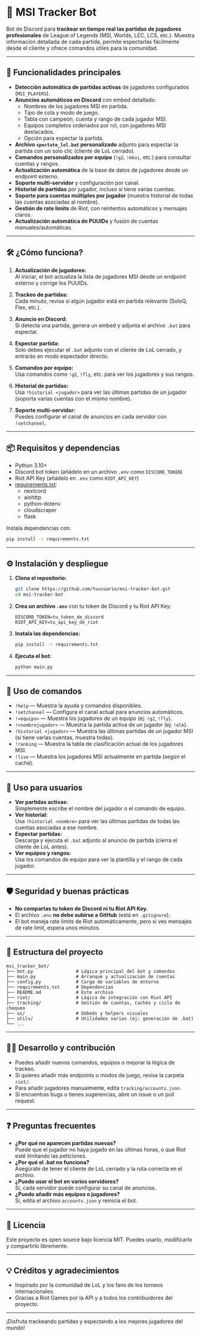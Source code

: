 # 🧠 MSI Tracker Bot

Bot de Discord para **trackear en tiempo real las partidas de jugadores profesionales** de League of Legends (MSI, Worlds, LEC, LCS, etc.). Muestra información detallada de cada partida, permite espectarlas fácilmente desde el cliente y ofrece comandos útiles para la comunidad.

---

## 🚀 Funcionalidades principales

- **Detección automática de partidas activas** de jugadores configurados (`MSI_PLAYERS`).
- **Anuncios automáticos en Discord** con embed detallado:
  - Nombres de los jugadores MSI en partida.
  - Tipo de cola y modo de juego.
  - Tabla con campeón, cuenta y rango de cada jugador MSI.
  - Equipos completos ordenados por rol, con jugadores MSI destacados.
  - Opción para espectar la partida.
- **Archivo `spectate_lol.bat` personalizado** adjunto para espectar la partida con un solo clic (cliente de LoL cerrado).
- **Comandos personalizados por equipo** (`!g2`, `!mkoi`, etc.) para consultar cuentas y rangos.
- **Actualización automática** de la base de datos de jugadores desde un endpoint externo.
- **Soporte multi-servidor** y configuración por canal.
- **Historial de partidas** por jugador, incluso si tiene varias cuentas.
- **Soporte para cuentas múltiples por jugador** (muestra historial de todas las cuentas asociadas al nombre).
- **Gestión de rate limits** de Riot, con reintentos automáticos y mensajes claros.
- **Actualización automática de PUUIDs** y fusión de cuentas manuales/automáticas.

---

## 🛠️ ¿Cómo funciona?

1. **Actualización de jugadores:**  
   Al iniciar, el bot actualiza la lista de jugadores MSI desde un endpoint externo y corrige los PUUIDs.

2. **Trackeo de partidas:**  
   Cada minuto, revisa si algún jugador está en partida relevante (SoloQ, Flex, etc.).

3. **Anuncio en Discord:**  
   Si detecta una partida, genera un embed y adjunta el archivo `.bat` para espectar.

4. **Espectar partida:**  
   Solo debes ejecutar el `.bat` adjunto con el cliente de LoL cerrado, y entrarás en modo espectador directo.

5. **Comandos por equipo:**  
   Usa comandos como `!g2`, `!fly`, etc. para ver los jugadores y sus rangos.

6. **Historial de partidas:**  
   Usa `!historial <jugador>` para ver las últimas partidas de un jugador (soporta varias cuentas con el mismo nombre).

7. **Soporte multi-servidor:**  
   Puedes configurar el canal de anuncios en cada servidor con `!setchannel`.

---

## 📦 Requisitos y dependencias

- Python 3.10+
- Discord bot token (añádelo en un archivo `.env` como `DISCORD_TOKEN`)
- Riot API Key (añádelo en `.env` como `RIOT_API_KEY`)
- [requirements.txt](./requirements.txt):
  - nextcord
  - aiohttp
  - python-dotenv
  - cloudscraper
  - flask

Instala dependencias con:
```bash
pip install -r requirements.txt
```

---

## ⚙️ Instalación y despliegue

1. **Clona el repositorio:**
   ```bash
   git clone https://github.com/tuusuario/msi-tracker-bot.git
   cd msi-tracker-bot
   ```
2. **Crea un archivo `.env`** con tu token de Discord y tu Riot API Key:
   ```env
   DISCORD_TOKEN=tu_token_de_discord
   RIOT_API_KEY=tu_api_key_de_riot
   ```
3. **Instala las dependencias:**
   ```bash
   pip install -r requirements.txt
   ```
4. **Ejecuta el bot:**
   ```bash
   python main.py
   ```

---

## 📝 Uso de comandos

- `!help` — Muestra la ayuda y comandos disponibles.
- `!setchannel` — Configura el canal actual para anuncios automáticos.
- `!<equipo>` — Muestra los jugadores de un equipo (ej: `!g2`, `!fly`).
- `!<nombrejugador>` — Muestra la partida activa de un jugador (ej: `!elk`).
- `!historial <jugador>` — Muestra las últimas partidas de un jugador MSI (si tiene varias cuentas, muestra todas).
- `!ranking` — Muestra la tabla de clasificación actual de los jugadores MSI.
- `!live` — Muestra los jugadores MSI actualmente en partida (según el caché).

---

## 👤 Uso para usuarios

- **Ver partidas activas:**  
  Simplemente escribe el nombre del jugador o el comando de equipo.
- **Ver historial:**  
  Usa `!historial <nombre>` para ver las últimas partidas de todas las cuentas asociadas a ese nombre.
- **Espectar partidas:**  
  Descarga y ejecuta el `.bat` adjunto al anuncio de partida (cierra el cliente de LoL antes).
- **Ver equipos y rangos:**  
  Usa los comandos de equipo para ver la plantilla y el rango de cada jugador.

---

## 🛡️ Seguridad y buenas prácticas

- **No compartas tu token de Discord ni tu Riot API Key.**
- El archivo `.env` **no debe subirse a GitHub** (está en `.gitignore`).
- El bot maneja rate limits de Riot automáticamente, pero si ves mensajes de rate limit, espera unos minutos.

---

## 🧩 Estructura del proyecto

```
msi_tracker_bot/
├── bot.py                # Lógica principal del bot y comandos
├── main.py               # Arranque y actualización de cuentas
├── config.py             # Carga de variables de entorno
├── requirements.txt      # Dependencias
├── README.md             # Este archivo
├── riot/                 # Lógica de integración con Riot API
├── tracking/             # Gestión de cuentas, cachés y ciclo de chequeo
├── ui/                   # Embeds y helpers visuales
├── utils/                # Utilidades varias (ej: generación de .bat)
└── ...
```

---

## 🧑‍💻 Desarrollo y contribución

- Puedes añadir nuevos comandos, equipos o mejorar la lógica de trackeo.
- Si quieres añadir más endpoints o modos de juego, revisa la carpeta `riot/`.
- Para añadir jugadores manualmente, edita `tracking/accounts.json`.
- Si encuentras bugs o tienes sugerencias, abre un issue o un pull request.

---

## ❓ Preguntas frecuentes

- **¿Por qué no aparecen partidas nuevas?**  
  Puede que el jugador no haya jugado en las últimas horas, o que Riot esté limitando las peticiones.
- **¿Por qué el .bat no funciona?**  
  Asegúrate de tener el cliente de LoL cerrado y la ruta correcta en el archivo.
- **¿Puedo usar el bot en varios servidores?**  
  Sí, cada servidor puede configurar su canal de anuncios.
- **¿Puedo añadir más equipos o jugadores?**  
  Sí, edita el archivo `accounts.json` y reinicia el bot.

---

## 📄 Licencia

Este proyecto es open source bajo licencia MIT. Puedes usarlo, modificarlo y compartirlo libremente.

---

## 💡 Créditos y agradecimientos

- Inspirado por la comunidad de LoL y los fans de los torneos internacionales.
- Gracias a Riot Games por la API y a todos los contribuidores del proyecto.

---

¡Disfruta trackeando partidas y espectando a los mejores jugadores del mundo!
